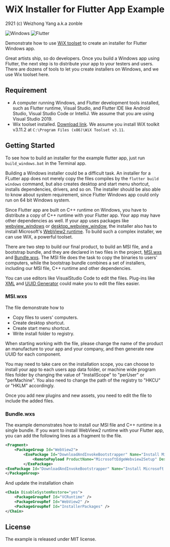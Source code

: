 # WiX Installer for Flutter App Example

2921 (c) Weizhong Yang a.k.a zonble

![Windows](https://img.shields.io/badge/Windows-0078D6?style=for-the-badge&logo=windows&logoColor=white)
![Flutter](https://img.shields.io/badge/Flutter-%2302569B.svg?style=for-the-badge&logo=Flutter&logoColor=white)

Demonstrate how to use [WiX toolset](https://wixtoolset.org/) to create an
installer for Flutter Windows app.

Great artists ship, so do developers. Once you build a Windows app using
Flutter, the next step is to distribute your app to your testers and users.
There are dozens of tools to let you create installers on Windows, and we use
Wix toolset here.

## Requirement

- A computer running Windows, and Flutter development tools installed, such as
  Flutter runtime, Visual Studio, and Flutter IDE like Android Studio, Visual
  Studio Code or IntelliJ. We assume that you are using Visual Studio 2019.
- Wix toolset installed. [Download link](https://github.com/wixtoolset/wix3/releases/).
  We assume you install WiX toolkit v3.11.2 at `C:\Program Files (x86)\WiX Toolset v3.11`.

## Getting Started

To see how to build an installer for the example flutter app, just run
`build_windows.bat` in the Terminal app.

Building a Windows installer could be a difficult task. An installer for a
FLutter app does not merely copy the files compiles by the `flutter build windows`
command, but also creates desktop and start menu shortcut, installs
dependencies, drivers, and so on. The installer should be also able to know
about system requirement, since Flutter Windows app could only run on 64 bit
Windows system.

Since Flutter app are built on C++ runtime on Windows, you have to distribute a
copy of C++ runtime with your Flutter app. Your app may have other dependencies
as well. If your app uses packages like
[webview_windows](https://pub.dev/packages/webview_windows) or
[desktop_webview_window](https://pub.dev/packages/desktop_webview_window), the
installer also has to install Microsoft's [WebView2
runtime](https://developer.microsoft.com/en-us/microsoft-edge/webview2/). To
build such a complex installer, we can use WiX, a powerful toolset.

There are two step to build our final product, to build an MSI file, and a
bootstrap bundle, and they are declared in two files in the project,
[MSI.wxs](https://github.com/zonble/flutter_wix_installer_example/blob/main/installer/wix/MSI/MSI.wxs) and
[Bundle.wxs](https://github.com/zonble/flutter_wix_installer_example/blob/main/installer/wix/Bundle/Bundle.wxs).
The MSI file does the task to copy the binaries to users' computers, while the
bootstrap bundle combines a set of installers, including our MSI file, C++
runtime and other dependencies.

You can use editors like VisualStudio Code to edit the files. Plug-ins like
[XML](https://marketplace.visualstudio.com/items?itemName=redhat.vscode-xml) and
[UUID Generator](https://marketplace.visualstudio.com/items?itemName=motivesoft.vscode-uuid-generator)
could make you to edit the files easier.

### MSI.wxs

The file demonstrate how to

- Copy files to users' computers.
- Create desktop shortcut.
- Create start menu shortcut.
- Write install folder to registry.

When starting working with the file, please change the name of the product an
manufacture to your app and your company, and then generate new UUID for each
component.

You may need to take care on the installation scope, you can choose to install
your app to each users app data folder, or machine wide program files folder by
changing the value of "InstallScope" to "perUser" or "perMachine". You also need
to change the path of the registry to "HKCU" or "HKLM" accordingly.

Once you add new plugins and new assets, you need to edit the file to include
the added files.

### Bundle.wxs

The example demonstrates how to install our MSI file and C++ runtime in a single
bundle. If you want to install WebView2 runtime with your Flutter app, you can
add the following lines as a fragment to the file.

```xml
<Fragment>
    <PackageGroup Id="WebView2">
        <ExePackage Id="DownloadAndInvokeBootstrapper" Name="Install Microsoft WebView2 Runtime" Cache="no" Compressed="no" PerMachine="yes" Vital="no" DownloadUrl="https://go.microsoft.com/fwlink/p/?LinkId=2124703" SourceFile="..\..\MicrosoftEdgeWebView2RuntimeInstallerX64.exe" InstallCommand=" /silent /install" InstallCondition="NOT (REMOVE OR WVRTInstalled)">
            <RemotePayload ProductName="MicrosoftEdgeWebview2Setup" Description="Microsoft Edge WebView2 Update Setup" CertificatePublicKey="1392A8505C3B192F62311EA9005E49C1B5358F6B" Hash="82B42348804E8D82C773DC3391B691712BB1B388" Size="1815832" Version="1.3.135.41" />
        </ExePackage>
<ExePackage Id="DownloadAndInvokeBootstrapper" Name="Install Microsoft WebView2 Runtime" Cache="no" Compressed="yes" PerMachine="yes" Vital="no" SourceFile="..\..\MicrosoftEdgeWebView2RuntimeInstallerX64.exe" InstallCommand=" /silent /install" InstallCondition="NOT (REMOVE OR WVRTInstalled)" />
</PackageGroup>
```

And update the installation chain

```xml
<Chain DisableSystemRestore="yes">
    <PackageGroupRef Id="VCRuntime" />
    <PackageGroupRef Id="WebView2" />
    <PackageGroupRef Id="InstallerPackages" />
</Chain>
```

## License

The example is released under MIT license.
